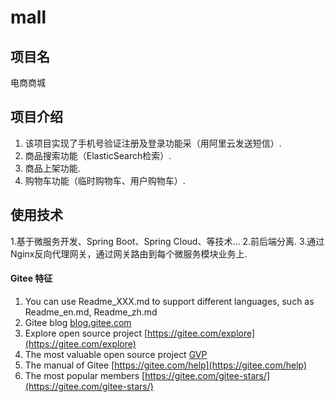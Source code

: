 
# mall

## 项目名
电商商城

## 项目介绍

1.  该项目实现了手机号验证注册及登录功能采（用阿里云发送短信）.
2.  商品搜索功能（ElasticSearch检索）.
3.  商品上架功能.
4.  购物车功能（临时购物车、用户购物车）.

## 使用技术
1.基于微服务开发、Spring Boot、Spring Cloud、等技术...
2.前后端分离.
3.通过Nginx反向代理网关，通过网关路由到每个微服务模块业务上.


#### Gitee 特征

1.  You can use Readme\_XXX.md to support different languages, such as Readme\_en.md, Readme\_zh.md
2.  Gitee blog [blog.gitee.com](https://blog.gitee.com)
3.  Explore open source project [https://gitee.com/explore](https://gitee.com/explore)
4.  The most valuable open source project [GVP](https://gitee.com/gvp)
5.  The manual of Gitee [https://gitee.com/help](https://gitee.com/help)
6.  The most popular members  [https://gitee.com/gitee-stars/](https://gitee.com/gitee-stars/)
